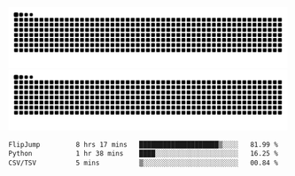 ![Snake Animation](https://raw.githubusercontent.com/tomhea/tomhea/output/github-contribution-grid-snake-dark.svg#gh-dark-mode-only)
![Snake Animation](https://raw.githubusercontent.com/tomhea/tomhea/output/github-contribution-grid-snake.svg#gh-light-mode-only)

<p></p>

<!--START_SECTION:waka-->

```txt
FlipJump         8 hrs 17 mins   ████████████████████▒░░░░   81.99 %
Python           1 hr 38 mins    ████░░░░░░░░░░░░░░░░░░░░░   16.25 %
CSV/TSV          5 mins          ▒░░░░░░░░░░░░░░░░░░░░░░░░   00.84 %
```

<!--END_SECTION:waka-->
